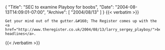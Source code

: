 {
  "Title": "SEC to examine Playboy for boobs",
  "Date": "2004-08-13T14:09:01-07:00",
  "Archive": [
    "2004/08/13"
  ]
}
{{< verbatim >}}

    Get your mind out of the gutter.&#160; The Register comes up with the <a href="http://www.theregister.co.uk/2004/08/13/larry_sergey_playboy/">best
    headlines</a>.
{{< /verbatim >}}
